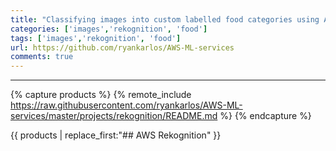 ```yaml
---
title: "Classifying images into custom labelled food categories using AWS Rekognition"
categories: ['images','rekognition', 'food']
tags: ['images','rekognition', 'food']
url: https://github.com/ryankarlos/AWS-ML-services
comments: true
---
```

___
{% capture products %}
{% remote_include https://raw.githubusercontent.com/ryankarlos/AWS-ML-services/master/projects/rekognition/README.md %}
{% endcapture %}



{{ products | replace_first:"## AWS Rekognition"  }}
